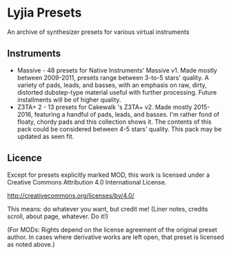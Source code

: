 # Lyjia Presets
An archive of synthesizer presets for various virtual instruments

## Instruments
* Massive - 48 presets for Native Instruments' Massive v1. Made mostly between 2009-2011, presets range between 3-to-5 stars' quality. A variety of pads, leads, and basses, with an emphasis on raw, dirty, distorted dubstep-type material useful with further processing. Future installments will be of higher quality.
* Z3TA+ 2 - 13 presets for Cakewalk 's Z3TA+ v2. Made mostly 2015-2016, featuring a handful of pads, leads, and basses. I'm rather fond of floaty, chordy pads and this collection shows it. The contents of this pack could be considered between 4-5 stars' quality. This pack may be updated as seen fit.

## Licence
Except for presets explicitly marked MOD, this work is licensed under a Creative Commons Attribution 4.0 International License.

http://creativecommons.org/licenses/by/4.0/

This means: do whatever you want, but credit me! (Liner notes, credits scroll, about page, whatever. Do it!)

(For MODs: Rights depend on the license agreement of the original preset author. In cases where derivative works are left open, that preset is licensed as noted above.)
